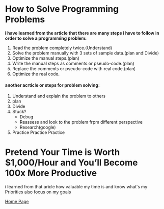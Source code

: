 # How to Solve Programming Problems

**i have learned from the article that there are many steps i have to follow in order to solve a programming problem:**

1. Read the problem completely twice.(Understand)
2. Solve the problem manually with 3 sets of sample data.(plan and Divide)
3. Optimize the manual steps.(plan)
4. Write the manual steps as comments or pseudo-code.(plan)
5. Replace the comments or pseudo-code with real code.(plan)
6. Optimize the real code.

#### another acrticle or steps for problem solving:
1. Understand and explain the problem to others
2. plan 
3. Divide
4. Stuck? 
    * Debug
    * Reassess and look to the problem frpm different perspective
    * Research(google)
5. Practice Practice Practice
# Pretend Your Time is Worth $1,000/Hour and You’ll Become 100x More Productive
i learned from that aricle how valuable my time is and know what's my Priorities
also focus on my goals

 

[Home Page](https://osamamousa204.github.io/reading-notes-401/)